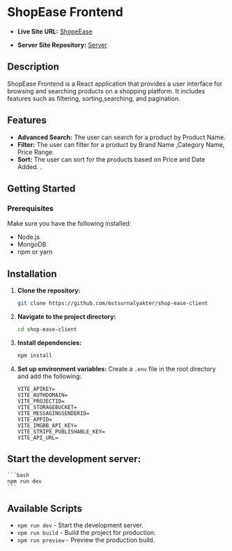 # ShopEase Frontend

- **Live Site URL:** [ShopeEase]()

- **Server Site Repository:** [Server](https://github.com/mstsurnalyakter/shop-ease-server)

## Description
ShopEase Frontend is a React application that provides a user interface for browsing and searching products on a shopping platform. It includes features such as filtering, sorting,searching, and pagination.


## Features
- **Advanced Search:**  The user can search for a product by Product Name.
- **Filter:**  The user can filter for a product by Brand Name ,Category Name, Price Range.
- **Sort:**  The user can sort for the products based on Price and Date Added.
.

## Getting Started


### Prerequisites

Make sure you have the following installed:

- Node.js
- MongoDB
- npm or yarn

## Installation

1. **Clone the repository:**
    ```bash
    git clone https://github.com/mstsurnalyakter/shop-ease-client
    ```

2. **Navigate to the project directory:**
    ```bash
    cd shop-ease-client
    ```

3. **Install dependencies:**
    ```bash
    npm install
    ```

4. **Set up environment variables:**
    Create a `.env` file in the root directory and add the following:
    ```env
    VITE_APIKEY=
    VITE_AUTHDOMAIN=
    VITE_PROJECTID=
    VITE_STORAGEBUCKET=
    VITE_MESSAGINGSENDERID=
    VITE_APPID=
    VITE_IMGBB_API_KEY=
    VITE_STRIPE_PUBLISHABLE_KEY=
    VITE_API_URL=
    ```

## **Start the development server:**
    ```bash
    npm run dev
    ```

## Available Scripts

- `npm run dev` - Start the development server.
- `npm run build` - Build the project for production.
- `npm run preview` - Preview the production build.
